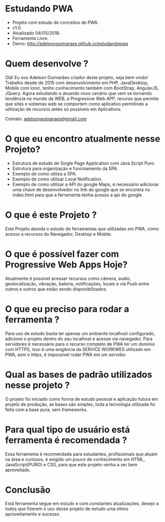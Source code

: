 # Estudando PWA
  - Projeto com estudo de conceitos de PWA.
  - v1.0.
  - Atualizado 04/05/2018.
  - Ferramenta Livre.
  - Demo: http://adelsonguimaraes.github.io/estudandopwa

# Quem desenvolve ?
  Olá! Eu sou Adelson Guimarães criador deste projeto, seja bem vindo!
  Trabalho desde de 2015 com desenvolvimento em PHP, JavaDesktop, Mobile com Ionic, tenho conhecimento também com BootStrap,
  AngularJS, JQuery.
  Agora estudando e atuando novo cenário que vem se tornando tendência no mundo da WEB, a Progressive Web APP, recurso que permite
  que sites e sistemas web se comportem como aplicativo permitindo a utilização de recursos antes só possíveis em Aplicativos.
  
  Contato: adelsonguimaraes@gmail.com

# O que eu encontro atualmente nesse Projeto?
  - Estrutura de estudo de Single Page Application com Java Script Puro.
  - Estrutura para organização e funcinamento da SPA.
  - Exemplo de como utiliza a SPA.
  - Exemplo de como utilizar Local Notification.
  - Exemplo de como utilizar a API do google Maps, é necessário adicionar uma chave de desenvolvedor no link do google que se
  encontra no index.html para que a ferramenta tenha acesso a api do google.

# O que é este Projeto ?
  Este Projeto aborda o estudo de ferramentas que utilizadas em PWA, como acesso a recursos do Navegador, Desktop e Mobile.

# O que é possível fazer com Progressive Web Apps Hoje?
  Atualmente é possível acessar recursos como câmera, audio, geolocalização, vibração, bateria, notificações, locais e via Push
  entre outros e outros que estão sendo disponibilizados.

# O que eu preciso para rodar a ferramenta ?
  Para uso de estudo basta ter apenas um ambiente localhost configurado, adicione o projeto dentro do seu localhost e acesse via
  navegador.
  Para servidores é necessário para o recurso completo de PWA ter um domínio com HTTPS, isso é uma exigência da SERVICE WORKWES
  utilizado em PWA, sem o https, é impossível rodar PWA em um servidor.
  
# Qual as bases de padrão utilizados nesse projeto ?
  O projeto foi iniciado como forma de estudo pessoal e aplicação futura em projeto de produção, as bases são simples, toda a
  tecnológia utilizada foi feita com a base pura, sem frameworks.
  
# Para qual tipo de usuário está ferramenta é recomendada ?
  Essa ferramenta é recomendada para estudantes, profissionais que atuam na área e curiosos, é exigido um pouco de conhecimento em HTML,
  JavaScript(PURO) e CSS, para que este projeto venha a ser bem aproveitado.

# Conclusão
  Está ferramenta segue em estudo e com constantes atualizações, desejo a todos que fizerem o uso desse projeto de estudo uma ótimo
  aproveitamento e sucesso.
